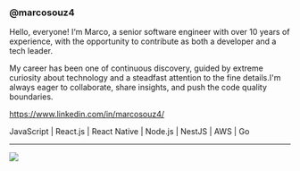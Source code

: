 ### @marcosouz4

Hello, everyone! I‘m Marco, a senior software engineer with over 10 years of experience, with the opportunity to contribute as both a developer and a tech leader.

My career has been one of continuous discovery, guided by extreme curiosity about technology and a steadfast attention to the fine details.I'm always eager to collaborate, share insights, and push the code quality boundaries.

https://www.linkedin.com/in/marcosouz4/

JavaScript | React.js | React Native | Node.js | NestJS | AWS | Go


--------


<div> 
  <a href="https://www.linkedin.com/in/marcosouz4" target="_blank"><img src="https://img.shields.io/badge/-LinkedIn-%230077B5?style=for-the-badge&logo=linkedin&logoColor=white" target="_blank"></a> 
 </div>
